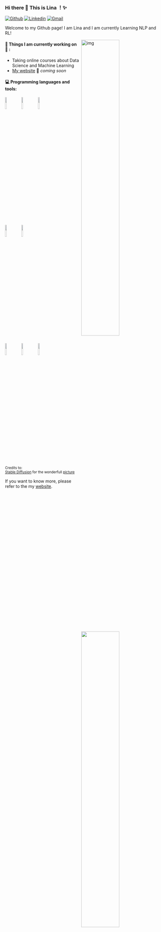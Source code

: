 ### Hi there 👋 This is Lina ！✨ 


[![Github](https://img.shields.io/badge/-Github-000?style=flat&logo=Github&logoColor=white)](https://github.com/zhanglina94)
[![Linkedin](https://img.shields.io/badge/-LinkedIn-blue?style=flat&logo=Linkedin&logoColor=white)](https://www.linkedin.com/in/lina-zhang-58440b101/)
[![Gmail](https://img.shields.io/badge/-Gmail-c14438?style=flat&logo=Gmail&logoColor=white)](zhanglina249@gmail.com)

Welcome to my Github page! I am Lina and I am currently Learning NLP and RL!  

<img align="right" alt="img" src="https://github.com/zhanglina94/zhanglina94/img/pic.jpg" width="50%" height="auto" />


#### 🌱 Things I am currently working on 🌱 : 
- Taking online courses about Data Science and Machine Learning 
- [My website](https://zhanglina94.github.io) 🚀 *coming soon*



#### :computer: Programming languages and tools: 
<p>
	<img width="50%" align="right" src="https://github-readme-stats.vercel.app/api?username=zhanglina94&show_icons=true&hide_border=true" />

<code><img width="10%" src="https://www.vectorlogo.zone/logos/ubuntu/ubuntu-ar21.svg"></code>
<code><img width="10%" src="https://www.vectorlogo.zone/logos/python/python-ar21.svg"></code>
<code><img width="10%" src="https://www.vectorlogo.zone/logos/tensorflow/tensorflow-ar21.svg"></code>

<br />
<code><img width="10%" src="https://www.vectorlogo.zone/logos/git-scm/git-scm-ar21.svg"></code>
<code><img width="10%" src="https://www.vectorlogo.zone/logos/tensorflow/tensorflow-ar21.svg"></code>

<br />
<code><img width="10%" src="https://www.vectorlogo.zone/logos/w3_css/w3_css-ar21.svg"></code>
<code><img width="10%" src="https://www.vectorlogo.zone/logos/reactjs/reactjs-ar21.svg"></code>
<code><img width="10%" src="https://www.vectorlogo.zone/logos/broccolijs/broccolijs-ar21.svg"></code>
</p>

<sub>Credits to: <br/>[Stable Diffusion](https://stablediffusionweb.com) for the wonderfull [picture](https://github.com/zhanglina94/zhanglina94/img/pic.jpg)</sub>

If you want to know more, please refer to the my [website](https://zhanglina94.github.io).
